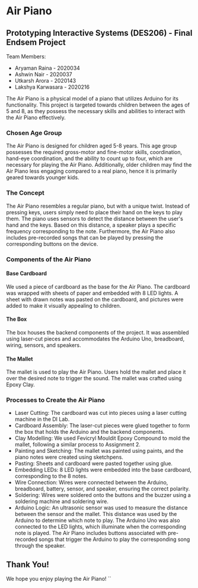 # Air Piano

## Prototyping Interactive Systems (DES206) - Final Endsem Project

Team Members:
- Aryaman Raina - 2020034
- Ashwin Nair - 2020037
- Utkarsh Arora - 2020143
- Lakshya Karwasara - 2020216

The Air Piano is a physical model of a piano that utilizes Arduino for its functionality. This project is targeted towards children between the ages of 5 and 8, as they possess the necessary skills and abilities to interact with the Air Piano effectively.

### Chosen Age Group

The Air Piano is designed for children aged 5-8 years. This age group possesses the required gross-motor and fine-motor skills, coordination, hand-eye coordination, and the ability to count up to four, which are necessary for playing the Air Piano. Additionally, older children may find the Air Piano less engaging compared to a real piano, hence it is primarily geared towards younger kids.

### The Concept

The Air Piano resembles a regular piano, but with a unique twist. Instead of pressing keys, users simply need to place their hand on the keys to play them. The piano uses sensors to detect the distance between the user's hand and the keys. Based on this distance, a speaker plays a specific frequency corresponding to the note. Furthermore, the Air Piano also includes pre-recorded songs that can be played by pressing the corresponding buttons on the device.

### Components of the Air Piano

#### Base Cardboard

We used a piece of cardboard as the base for the Air Piano. The cardboard was wrapped with sheets of paper and embedded with 8 LED lights. A sheet with drawn notes was pasted on the cardboard, and pictures were added to make it visually appealing to children.

#### The Box

The box houses the backend components of the project. It was assembled using laser-cut pieces and accommodates the Arduino Uno, breadboard, wiring, sensors, and speakers.

#### The Mallet

The mallet is used to play the Air Piano. Users hold the mallet and place it over the desired note to trigger the sound. The mallet was crafted using Epoxy Clay.

### Processes to Create the Air Piano

- Laser Cutting: The cardboard was cut into pieces using a laser cutting machine in the DI Lab.
- Cardboard Assembly: The laser-cut pieces were glued together to form the box that holds the Arduino and the backend components.
- Clay Modelling: We used Fevicryl Mouldit Epoxy Compound to mold the mallet, following a similar process to Assignment 2.
- Painting and Sketching: The mallet was painted using paints, and the piano notes were created using sketchpens.
- Pasting: Sheets and cardboard were pasted together using glue.
- Embedding LEDs: 8 LED lights were embedded into the base cardboard, corresponding to the 8 notes.
- Wire Connection: Wires were connected between the Arduino, breadboard, battery, sensor, and speaker, ensuring the correct polarity.
- Soldering: Wires were soldered onto the buttons and the buzzer using a soldering machine and soldering wire.
- Arduino Logic: An ultrasonic sensor was used to measure the distance between the sensor and the mallet. This distance was used by the Arduino to determine which note to play. The Arduino Uno was also connected to the LED lights, which illuminate when the corresponding note is played. The Air Piano includes buttons associated with pre-recorded songs that trigger the Arduino to play the corresponding song through the speaker.

## Thank You!

We hope you enjoy playing the Air Piano!
``
